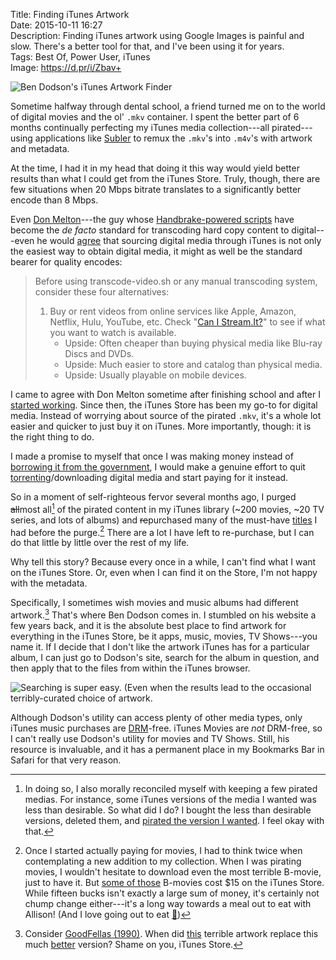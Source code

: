 Title: Finding iTunes Artwork  
Date: 2015-10-11 16:27  
Description: Finding iTunes artwork using Google Images is painful and slow. There's a better tool for that, and I've been using it for years.  
Tags: Best Of, Power User, iTunes  
Image: https://d.pr/i/Zbav+  

![Ben Dodson's iTunes Artwork Finder][1]

Sometime halfway through dental school, a friend turned me on to the world of digital movies and the ol' `.mkv` container. I spent the better part of 6 months continually perfecting my iTunes media collection---all pirated---using applications like [Subler][2] to remux the `.mkv`'s into `.m4v`'s with artwork and metadata.

At the time, I had it in my head that doing it this way would yield better results than what I could get from the iTunes Store. Truly, though, there are few situations when 20 Mbps bitrate translates to a  significantly better encode than 8 Mbps.

Even [Don Melton][3]---the guy whose [Handbrake-powered scripts][4] have become the *de facto* standard for transcoding hard copy content to digital---even he would [agree][5] that sourcing digital media through iTunes is not only the easiest way to obtain digital media, it might as well be the standard bearer for quality encodes:

> Before using transcode-video.sh or any manual transcoding system, consider these four alternatives:
>
>	1. Buy or rent videos from online services like Apple, Amazon, Netflix, Hulu, YouTube, etc. Check "[Can I Stream.It?][6]" to see if what you want to watch is available.
>		* Upside: Often cheaper than buying physical media like Blu-ray Discs and DVDs.
>		* Upside: Much easier to store and catalog than physical media.
>		* Upside: Usually playable on mobile devices.

I came to agree with Don Melton sometime after finishing school and after I [started working][7]. Since then, the iTunes Store has been my go-to for digital media. Instead of worrying about source of the pirated `.mkv`, it's a whole lot easier and quicker to just buy it on iTunes. More importantly, though: it is the right thing to do.

I made a promise to myself that once I was making money instead of [borrowing it from the government][8], I would make a genuine effort to quit [torrenting][9]/downloading digital media and start paying for it instead.

So in a moment of self-righteous fervor several months ago, I purged <s>all</s>most all[^1] of the pirated content in my iTunes library (~200 movies, ~20 TV series, and lots of albums) and <s>re</s>purchased many of the must-have [titles][10] I had before the purge.[^2] There are a lot I have left to re-purchase, but I can do that little by little over the rest of my life.

Why tell this story? Because every once in a while, I can't find what I want on the iTunes Store. Or, even when I can find it on the Store, I'm not happy with the metadata.

Specifically, I sometimes wish movies and music albums had different artwork.[^3] That's where Ben Dodson comes in. I stumbled on his website a few years back, and it is the absolute best place to find artwork for everything in the iTunes Store, be it apps, music, movies, TV Shows---you name it. If I decide that I don't like the artwork iTunes has for a particular album, I can just go to Dodson's site, search for the album in question, and then apply that to the files from within the iTunes browser.

![Searching is super easy. (Even when the results lead to the occasional terribly-curated choice of artwork.][11]

Although Dodson's utility can access plenty of other media types, only iTunes music purchases are [DRM][12]-free. iTunes Movies are *not* DRM-free, so I can't really use Dodson's utility for movies and TV Shows. Still, his resource is invaluable, and it has a permanent place in my Bookmarks Bar in Safari for that very reason.

[^1]: In doing so, I also morally reconciled myself with keeping a few pirated medias. For instance, some iTunes versions of the media I wanted was less than desirable. So what did I do? I bought the less than desirable versions, deleted them, and [pirated the version I wanted][a]. I feel okay with that.
[^2]: Once I started actually paying for movies, I had to think twice when contemplating a new addition to my collection. When I was pirating movies, I wouldn't hesitate to download even the most terrible B-movie, just to have it. But [some of those][b] B-movies cost $15 on the iTunes Store. While fifteen bucks isn't exactly a large sum of money, it's certainly not chump change either---it's a long way towards a meal out to eat with Allison! (And I love going out to eat [🍴][c])
[^3]: Consider [GoodFellas (1990)][d]. When did [this][e] terrible artwork replace this much [better][f] version? Shame on you, iTunes Store.

[a]: /2015/5/14/this-is-the-best-version-of-star-wars-and-watching-it-is-a-crime "My thoughts on Harmy's Despecialized Edition of Star Wars"
[b]: https://itunes.apple.com/us/movie/the-fugitive/id282551004?at=1l3vx9s "The Fugitive on iTunes"
[c]: https://instagram.com/p/1ExLghwz2f/?taken-by=toniwonkanobi "Instagramming my eating with Allison"
[d]: https://itunes.apple.com/us/movie/goodfellas/id275463151?at=1l3vx9s "Goodfellas on iTunes"
[e]: https://d.pr/i/BY2d+ "The current fugly iTunes Store artwork for Goodfellas"
[f]: https://d.pr/i/1kHVX+ "The previous iTunes Store artwork for Goodfellas"

[1]: https://d.pr/i/Zbav+ "Ben Dodson's iTunes Artwork Finder"
[2]: https://bitbucket.org/galad87/subler/wiki/Home "The Subler Project"
[3]: http://twitter.com/donmelton "Don Melton on Twitter"
[4]: https://github.com/donmelton/video-transcoding-scripts "Don Melton's transcoding scripts"
[5]: https://github.com/donmelton/video-transcoding-scripts#alternatives-to-transcoding-your-media "Don Melton's suggestions for alternatives to transcoding media"
[6]: http://www.canistream.it/ "Check this site to see if you can stream what you're looking for"
[7]: http://twitter.com/anthonycraigdds "My alter-ego, 'Anthony Craig, DDS,' on Twitter"
[8]: http://www.myfedloan.org/ "Everyone former student's favorite website"
[9]: https://www.transmissionbt.com/ "Transmission, a bit torrent client for OS X"
[10]: https://itunes.apple.com/us/movie/the-good-the-bad-and-the-ugly/id270778212?at=1l3vx9s "'The Good, the Bad and the Ugly' on iTunes"
[11]: https://d.pr/i/1eWpP+ "Searching with Ben Dodson's utility"
[12]: https://en.wikipedia.org/wiki/Digital_rights_management "Wikipedia: DRM"